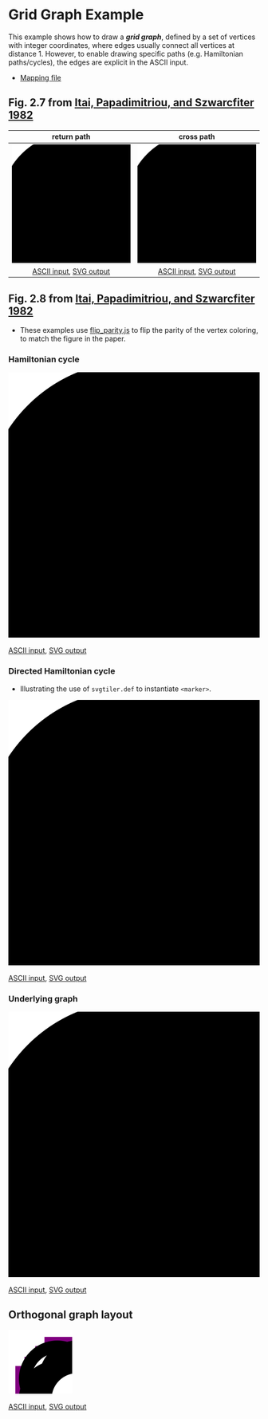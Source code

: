 # Grid Graph Example

This example shows how to draw a ***grid graph***,
defined by a set of vertices with integer coordinates,
where edges usually connect all vertices at distance 1.
However, to enable drawing specific paths (e.g. Hamiltonian paths/cycles),
the edges are explicit in the ASCII input.

* [Mapping file](path.coffee)

## Fig. 2.7 from [Itai, Papadimitriou, and Szwarcfiter 1982](https://doi.org/10.1137/0211056)

| return path | cross path |
|:-----------:|:----------:|
| ![Return path figure](ips_return_path.svg) | ![Cross path figure](ips_cross_path.svg) |
| [ASCII input](ips_return_path.asc), [SVG output](ips_return_path.svg) | [ASCII input](ips_cross_path.asc), [SVG output](ips_cross_path.svg) |

## Fig. 2.8 from [Itai, Papadimitriou, and Szwarcfiter 1982](https://doi.org/10.1137/0211056)

* These examples use [flip_parity.js](flip_parity.js) to flip the parity of
the vertex coloring, to match the figure in the paper.

### Hamiltonian cycle

![Hamiltonian cycle figure](ips_example_ham.svg)

[ASCII input](ips_example_ham.asc), [SVG output](ips_example_ham.svg)

### Directed Hamiltonian cycle

* Illustrating the use of `svgtiler.def` to instantiate `<marker>`.

![Directed Hamiltonian cycle figure](ips_example_dir_ham.svg)

[ASCII input](ips_example_dir_ham.asc), [SVG output](ips_example_dir_ham.svg)

### Underlying graph

![Underlying graph figure](ips_example_graph.svg)

[ASCII input](ips_example_graph.asc), [SVG output](ips_example_graph.svg)

## Orthogonal graph layout

![Orthogonal graph layout figure](ortho_test.svg)

[ASCII input](ortho_test.asc), [SVG output](ortho_test.svg)
